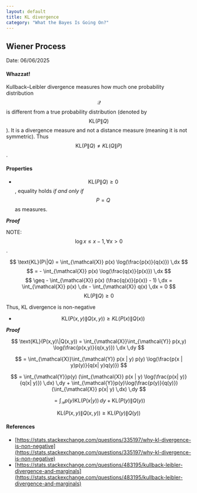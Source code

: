```yaml
---
layout: default
title: KL divergence
category: "What the Bayes Is Going On?"
---
```

## Wiener Process

Date: 06/06/2025

#### Whazzat!

Kullback–Leibler divergence measures how much one probability distribution $$ \mathcal{Q} $$ is different from a true probability distribution (denoted by $$  \text{KL}(P\|Q) $$). It is a divergence measure and not a distance measure (meaning it is not symmetric). Thus $$  \text{KL}(P\|Q) ≠ KL(Q\|P) $$. 

#### Properties

- $$  \text{KL}(P\|Q) \geq 0 $$, equality holds *if and only if* $$ P = Q $$ as measures.

***Proof***

NOTE: $$ \log x \leq x - 1, \forall x \gt 0 $$. 

$$ \text{KL}(P\|Q) =  \int_{\mathcal{X}} p(x) \log(\frac{p(x)}{q(x)}) \,dx  $$
$$ = -  \int_{\mathcal{X}} p(x) \log(\frac{q(x)}{p(x)}) \,dx  $$
$$ \geq -   \int_{\mathcal{X}} p(x) (\frac{q(x)}{p(x)} - 1) \,dx = \int_{\mathcal{X}} p(x) \,dx - \int_{\mathcal{X}} q(x) \,dx = 0 $$
$$ \text{KL}(P\|Q) \geq 0 $$

Thus, KL divergence is non-negative

- $$ \text{KL}(P(x,y)\|Q(x,y)) \geq KL(P(x)\|Q(x)) $$

***Proof***

$$ \text{KL}(P(x,y)\|Q(x,y)) = \int_{\mathcal{X}}\int_{\mathcal{Y}} p(x,y) \log(\frac{p(x,y)}{q(x,y)}) \,dx \,dy $$

$$ = \int_{\mathcal{X}}\int_{\mathcal{Y}} p(x | y) p(y) \log(\frac{p(x | y)p(y)}{q(x| y)q(y)}) $$

$$ = \int_{\mathcal{Y}}p(y) (\int_{\mathcal{X}} p(x | y) \log(\frac{p(x| y)}{q(x| y)}) \,dx) \,dy  + \int_{\mathcal{Y}}p(y)\log(\frac{p(y)}{q(y)}) (\int_{\mathcal{X}} p(x| y) \,dx) \,dy $$

$$ = \int_{\mathcal{Y}}p(y) \text{KL}(P(x| y)) \,dy + \text{KL}(P(y)\|Q(y)) $$


$$ \text{KL}(P(x,y)\|Q(x,y)) \geq \text{KL}(P(y)\|Q(y)) $$


#### References
- [https://stats.stackexchange.com/questions/335197/why-kl-divergence-is-non-negative](https://stats.stackexchange.com/questions/335197/why-kl-divergence-is-non-negative)
- [https://stats.stackexchange.com/questions/483195/kullback-leibler-divergence-and-marginals](https://stats.stackexchange.com/questions/483195/kullback-leibler-divergence-and-marginals)
